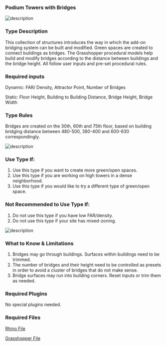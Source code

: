 ### Podium Towers with Bridges

![description](https://github.com/ym2805/XIM-GSAPP-Fa20/raw/main/src/images/Podium_Tower_Bridge_1.jpg) 

### Type Description

This collection of structures introduces the way in which the add-on bridging system can be built and modified. Green spaces are created to connect buildings as bridges. 
The Grasshopper procedural models help build and modify bridges according to the distance between buildings and the bridge height. All follow user inputs and pre-set procedural rules.

### Required inputs 

Dynamic: FAR/ Density, Attractor Point, Number of Bridges

Static: Floor Height, Building to Building Distance, Bridge Height, Bridge Width

### Type Rules 

Bridges are created on the 30th, 60th and 75th floor, based on building bridging distance between 480-500, 380-400 and 600-630 correspondingly.

![description](https://github.com/ym2805/XIM-GSAPP-Fa20/raw/main/src/images/Podium_Tower_Bridge_2.jpg)

### Use Type If: 

1. Use this type if you want to create more green/open spaces.
2. Use this type if you are working on high towers in a dense neighborhood.
3. Use this type if you would like to try a different type of green/open space.

### Not Recommended to Use Type If:

1. Do not use this type if you have low FAR/density.
2. Do not use this type if your site has mixed-zoning. 

![description](https://github.com/ym2805/XIM-GSAPP-Fa20/raw/main/src/images/Podium_Tower_Bridge_3.png)

### What to Know & Limitations 

1. Bridges may go through buildings. Surfaces within buildings need to be trimmed.
2. The number of bridges and their height need to be controlled as presets in order to avoid a cluster of bridges that do not make sense.
3. Bridge surfaces may run into building corners. Reset inputs or trim them as needed.

### Required Plugins 

No special plugins needed.

### Required Files

[Rhino File](https://github.com/ym2805/XIM-GSAPP-Fa20/raw/main/src/types/Podium_Tower_Bridges/files/Podium_Tower_Bridge.3dm)

[Grasshopper File](https://github.com/ym2805/XIM-GSAPP-Fa20/raw/main/src/types/Podium_Tower_Bridges/files/Podium_Tower_Bridge.gh)
